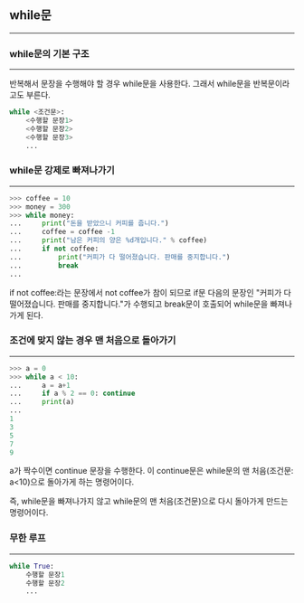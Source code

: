 ## while문
- - -
### while문의 기본 구조
- - -
반복해서 문장을 수행해야 할 경우 while문을 사용한다. 그래서 while문을 반복문이라고도 부른다.
```python
while <조건문>:
    <수행할 문장1>
    <수행할 문장2>
    <수행할 문장3>
    ...
```
### while문 강제로 빠져나가기
- - -
```python
>>> coffee = 10
>>> money = 300
>>> while money:
...     print("돈을 받았으니 커피를 줍니다.")
...     coffee = coffee -1
...     print("남은 커피의 양은 %d개입니다." % coffee)
...     if not coffee:
...         print("커피가 다 떨어졌습니다. 판매를 중지합니다.")
...         break
...
```
if not coffee:라는 문장에서 not coffee가 참이 되므로 if문 다음의 문장인 "커피가 다 떨어졌습니다.
판매를 중지합니다."가 수행되고 break문이 호출되어 while문을 빠져나가게 된다.

### 조건에 맞지 않는 경우 맨 처음으로 돌아가기
- - -
```python
>>> a = 0
>>> while a < 10:
...     a = a+1
...     if a % 2 == 0: continue
...     print(a)
...
1
3
5
7
9
```
a가 짝수이면 continue 문장을 수행한다.
이 continue문은 while문의 맨 처음(조건문: a<10)으로 돌아가게 하는 명령어이다.

즉, while문을 빠져나가지 않고 while문의 맨 처음(조건문)으로 다시 돌아가게 만드는 명령어이다.

### 무한 루프
- - -
```python
while True:
    수행할 문장1
    수행할 문장2
    ...
```
